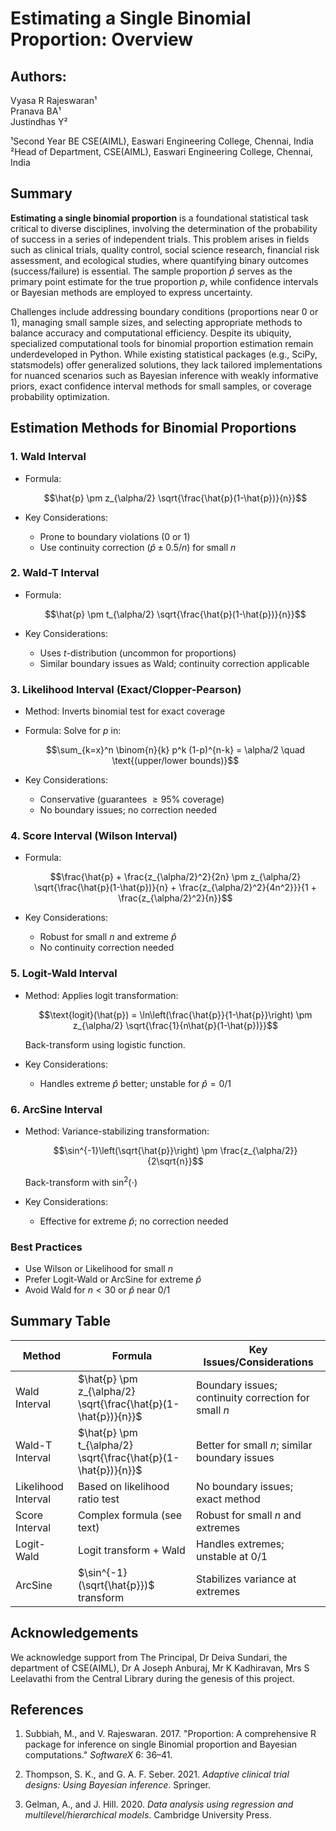 # Estimating a Single Binomial Proportion: Overview

## **Authors:**  
Vyasa R Rajeswaran¹  
Pranava BA¹  
Justindhas Y²  

¹Second Year BE CSE(AIML), Easwari Engineering College, Chennai, India  
²Head of Department, CSE(AIML), Easwari Engineering College, Chennai, India

## Summary

**Estimating a single binomial proportion** is a foundational statistical task critical to diverse disciplines, involving the determination of the probability of success in a series of independent trials. This problem arises in fields such as clinical trials, quality control, social science research, financial risk assessment, and ecological studies, where quantifying binary outcomes (success/failure) is essential. The sample proportion $\hat{p}$ serves as the primary point estimate for the true proportion $p$, while confidence intervals or Bayesian methods are employed to express uncertainty.

Challenges include addressing boundary conditions (proportions near 0 or 1), managing small sample sizes, and selecting appropriate methods to balance accuracy and computational efficiency. Despite its ubiquity, specialized computational tools for binomial proportion estimation remain underdeveloped in Python. While existing statistical packages (e.g., SciPy, statsmodels) offer generalized solutions, they lack tailored implementations for nuanced scenarios such as Bayesian inference with weakly informative priors, exact confidence interval methods for small samples, or coverage probability optimization.

## Estimation Methods for Binomial Proportions

### 1. Wald Interval

* Formula:

  $$\hat{p} \pm z_{\alpha/2} \sqrt{\frac{\hat{p}(1-\hat{p})}{n}}$$

* Key Considerations:
  * Prone to boundary violations (0 or 1)
  * Use continuity correction $(\hat{p} \pm 0.5/n)$ for small $n$

### 2. Wald-T Interval

* Formula:

  $$\hat{p} \pm t_{\alpha/2} \sqrt{\frac{\hat{p}(1-\hat{p})}{n}}$$

* Key Considerations:
  * Uses $t$-distribution (uncommon for proportions)
  * Similar boundary issues as Wald; continuity correction applicable

### 3. Likelihood Interval (Exact/Clopper-Pearson)

* Method: Inverts binomial test for exact coverage
* Formula: Solve for $p$ in:

  $$\sum_{k=x}^n \binom{n}{k} p^k (1-p)^{n-k} = \alpha/2 \quad \text{(upper/lower bounds)}$$

* Key Considerations:
  * Conservative (guarantees $\geq 95\%$ coverage)
  * No boundary issues; no correction needed

### 4. Score Interval (Wilson Interval)

* Formula:

  $$\frac{\hat{p} + \frac{z_{\alpha/2}^2}{2n} \pm z_{\alpha/2} \sqrt{\frac{\hat{p}(1-\hat{p})}{n} + \frac{z_{\alpha/2}^2}{4n^2}}}{1 + \frac{z_{\alpha/2}^2}{n}}$$

* Key Considerations:
  * Robust for small $n$ and extreme $\hat{p}$
  * No continuity correction needed

### 5. Logit-Wald Interval

* Method: Applies logit transformation:

  $$\text{logit}(\hat{p}) = \ln\left(\frac{\hat{p}}{1-\hat{p}}\right) \pm z_{\alpha/2} \sqrt{\frac{1}{n\hat{p}(1-\hat{p})}}$$

  Back-transform using logistic function.

* Key Considerations:
  * Handles extreme $\hat{p}$ better; unstable for $\hat{p}=0/1$

### 6. ArcSine Interval

* Method: Variance-stabilizing transformation:

  $$\sin^{-1}\left(\sqrt{\hat{p}}\right) \pm \frac{z_{\alpha/2}}{2\sqrt{n}}$$

  Back-transform with $\sin^2(\cdot)$

* Key Considerations:
  * Effective for extreme $\hat{p}$; no correction needed

### Best Practices

* Use Wilson or Likelihood for small $n$
* Prefer Logit-Wald or ArcSine for extreme $\hat{p}$
* Avoid Wald for $n < 30$ or $\hat{p}$ near 0/1

## Summary Table

| Method | Formula | Key Issues/Considerations |
|--------|---------|-------------------------|
| Wald Interval | $\hat{p} \pm z_{\alpha/2} \sqrt{\frac{\hat{p}(1-\hat{p})}{n}}$ | Boundary issues; continuity correction for small $n$ |
| Wald-T Interval | $\hat{p} \pm t_{\alpha/2} \sqrt{\frac{\hat{p}(1-\hat{p})}{n}}$ | Better for small $n$; similar boundary issues |
| Likelihood Interval | Based on likelihood ratio test | No boundary issues; exact method |
| Score Interval | Complex formula (see text) | Robust for small $n$ and extremes |
| Logit-Wald | Logit transform + Wald | Handles extremes; unstable at 0/1 |
| ArcSine | $\sin^{-1}(\sqrt{\hat{p}})$ transform | Stabilizes variance at extremes |

## Acknowledgements

We acknowledge support from The Principal, Dr Deiva Sundari, the department of CSE(AIML), Dr A Joseph Anburaj, Mr K Kadhiravan, Mrs S Leelavathi from the Central Library during the genesis of this project.

## References

1. Subbiah, M., and V. Rajeswaran. 2017. "Proportion: A comprehensive R package for inference on single Binomial proportion and Bayesian computations." *SoftwareX* 6: 36–41.

2. Thompson, S. K., and G. A. F. Seber. 2021. *Adaptive clinical trial designs: Using Bayesian inference*. Springer.

3. Gelman, A., and J. Hill. 2020. *Data analysis using regression and multilevel/hierarchical models*. Cambridge University Press.

